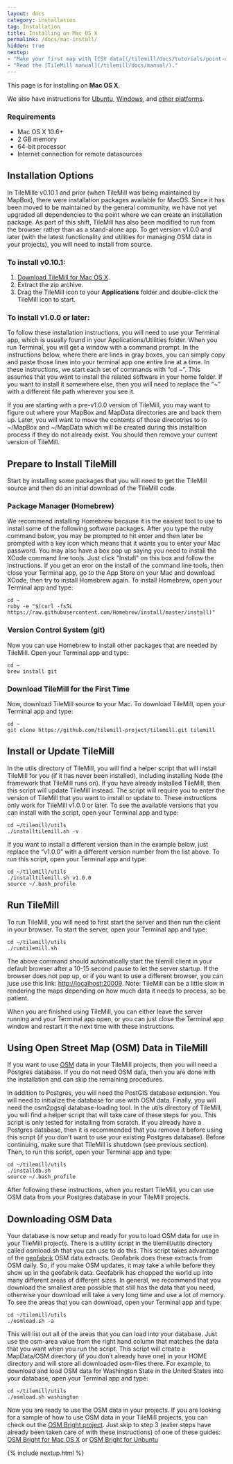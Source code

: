 ```yaml
---
layout: docs
category: installation
tag: Installation
title: Installing on Mac OS X
permalink: /docs/mac-install/
hidden: true
nextup:
- "Make your first map with [CSV data](/tilemill/docs/tutorials/point-data/)."
- "Read the [TileMill manual](/tilemill/docs/manual/)."
---
```

This page is for installing on **Mac OS X**.

We also have instructions for [Ubuntu](/tilemill/docs/linux-install), [Windows](/tilemill/docs/win-install), and [other platforms](/tilemill/docs/source).

### Requirements
<ul class='checklist'>
  <li class='check'>Mac OS X 10.6+</li>
  <li class='check'>2 GB memory</li>
  <li class='check'>64-bit processor</li>
  <li class='check'>Internet connection for remote datasources</li>
</ul>

## Installation Options

In TileMille v0.10.1 and prior (when TileMill was being maintained by MapBox), there were installation packages available for MacOS. Since it has been moved to be maintained by the general community, we have not yet upgraded all dependencies to the point where we can create an installation package. As part of this shift, TileMill has also been modified to run from the browser rather than as a stand-alone app. To get version v1.0.0 and later (with the latest functionality and utilities for managing OSM data in your projects), you will need to install from source.

### To install v0.10.1:
1. [Download TileMill for Mac OS X](/tilemill/index.html).
2. Extract the zip archive.
3. Drag the TileMill icon to your **Applications** folder and double-click the TileMill icon to start.

### To install v1.0.0 or later:

To follow these installation instructions, you will need to use your Terminal app, which is usually found in your Applications/Utilities folder. When you run Terminal, you will get a window with a command prompt. In the instructions below, where there are lines in gray boxes, you can simply copy and paste those lines into your terminal app one entire line at a time. In these instructions, we start each set of commands with “cd ~”. This assumes that you want to install the related software in your home folder. If you want to install it somewhere else, then you will need to replace the “~” with a different file path wherever you see it.

If you are starting with a pre-v1.0.0 version of TileMill, you may want to figure out where your MapBox and MapData directories are and back them up. Later, you will want to move the contents of those direcotries to to ~/MapBox and ~/MapData which will be created during this installtion process if they do not already exist. You should then remove your current version of TileMill.

## Prepare to Install TileMill

Start by installing some packages that you will need to get the TileMill source and then do an initial download of the TileMill code.

### Package Manager (Homebrew)

We recommend installing Homebrew because it is the easiest tool to use to install some of the following software packages. After you type the ruby command below, you may be prompted to hit enter and then later be prompted with a key icon which means that it wants you to enter your Mac password. You may also have a box pop up saying you need to install the XCode command line tools. Just click "Install" on this box and follow the instructions. If you get an eror on the install of the command line tools, then close your Terminal app, go to the App Store on your Mac and download XCode, then try to install Homebrew again. To install Homebrew, open your Terminal app and type:

    cd ~
    ruby -e "$(curl -fsSL https://raw.githubusercontent.com/Homebrew/install/master/install)"

### Version Control System (git)

Now you can use Homebrew to install other packages that are needed by TileMill. Open your Terminal app and type:

    cd ~
    brew install git

### Download TileMill for the First Time

Now, download TileMill source to your Mac. To download TileMill, open your Terminal app and type:

    cd ~
    git clone https://github.com/tilemill-project/tilemill.git tilemill

## Install or Update TileMill

In the utils directory of TileMill, you will find a helper script that will install TileMill for you (if it has never been installed), including installing Node (the framework that TileMill runs on). If you have already installed TileMill, then this script will update TileMill instead. The script will require you to enter the version of TileMill that you want to install or update to. These instructions only work for TileMill v1.0.0 or later. To see the available versions that you can install with the script, open your Terminal app and type:

    cd ~/tilemill/utils
    ./installtilemill.sh -v

If you want to install a different version than in the example below, just replace the “v1.0.0” with a different version number from the list above. To run this script, open your Terminal app and type:

    cd ~/tilemill/utils
    ./installtilemill.sh v1.0.0
    source ~/.bash_profile

<a name="runtilemill"></a>
## Run TileMill

To run TileMill, you will need to first start the server and then run the client in your browser. To start the server, open your Terminal app and type:

    cd ~/tilemill/utils
    ./runtilemill.sh

The above command should automatically start the tilemill client in your default browser after a 10-15 second pause to let the server startup. If the browser does not pop up, or if you want to use a different browser, you can juse use this link: <a href="http://localhost:20009" target="_blank">http://localhost:20009</a>.
Note: TileMill can be a little slow in rendering the maps depending on how much data it needs to process, so be patient.

When you are finished using TileMill, you can either leave the server running and your Terminal app open, or you can just close the Terminal app window and restart it the next time with these instructions.

<a name="useosm"></a>
## Using Open Street Map (OSM) Data in TileMill

If you want to use [OSM](https://wiki.openstreetmap.org/wiki/Main_Page) data in your TileMill projects, then you will need a Postgres database. If you do not need OSM data, then you are done with the installation and can skip the remaining procedures.

In addition to Postgres, you will need the PostGIS database extension. You will need to initialize the database for use with OSM data. Finally, you will need the osm2pgsql database-loading tool. In the utils directory of TileMill, you will find a helper script that will take care of these steps for you. This script is only tested for installing from scratch. If you already have a Postgres database, then it is recommended that you remove it before using this script (if you don't want to use your existing Postgres database). Before continuing, make sure that TileMill is shutdown (see previous section). Then, to run this script, open your Terminal app and type:

    cd ~/tilemill/utils
    ./installdb.sh
    source ~/.bash_profile

After following these instructions, when you restart TileMill, you can use OSM data from your Postgres database in your TileMill projects.

## Downloading OSM Data

Your database is now setup and ready for you to load OSM data for use in your TileMill projects.  There is a utility script in the tilemill/utils directory called osmload.sh that you can use to do this. This script takes advantage of the <a href="http://download.geofabrik.de" target="_blank">geofabrik</a> OSM data extracts. Geofabrik does these extracts from OSM daily. So, if you make OSM updates, it may take a while before they show up in the geofabrik data. Geofabrik has chopped the world up into many different areas of different sizes. In general, we recommend that you download the smallest area possible that still has the data that you need, otherwise your download will take a very long time and use a lot of memory. To see the areas that you can download, open your Terminal app and type:

    cd ~/tilemill/utils
    ./osmload.sh -a

This will list out all of the areas that you can load into your database. Just use the osm-area value from the right hand column that matches the data that you want when you run the script. This script will create a MapData/OSM directory (if you don’t already have one) in your HOME directory and will store all downloaded osm-files there. For example, to download and load OSM data for Washington State in the United States into your database, open your Terminal app and type:

    cd ~/tilemill/utils
    ./osmload.sh washington

Now you are ready to use the OSM data in your projects. If you are looking for a sample of how to use OSM data in your TileMill projects, you can check out the [OSM Bright project](https://github.com/mapbox/osm-bright). Just skip to step 3 (ealier steps have already been taken care of with these instructions) of one of these guides: [OSM Bright for Mac OS X](/tilemill/docs/guides/osm-bright-mac-quickstart/) or [OSM Bright for Unbuntu](/tilemill/docs/guides/osm-bright-ubuntu-quickstart/)

{% include nextup.html %}
